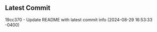 
## Latest Commit
19cc370 - Update README with latest commit info (2024-08-29 16:53:33 -0400) <Yunxi-Zhou>
